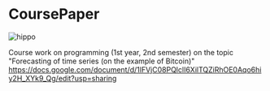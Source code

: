 # CoursePaper
![hippo](https://r1.mt.ru/u29/photoD0C1/20555318187-0/original.gif)


Course work on programming (1st year, 2nd semester) on the topic "Forecasting of time series (on the example of Bitcoin)"
https://docs.google.com/document/d/1lFVjC08PQlclI6XilTQZiRhOE0Aqo6hiy2H_XYk9_Qg/edit?usp=sharing
